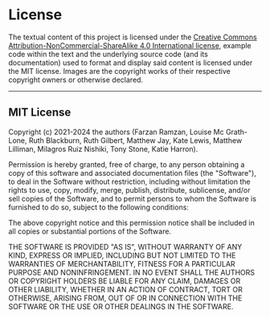 # License

The textual content of this project is licensed under the 
[Creative Commons Attribution-NonCommercial-ShareAlike 4.0 International license](https://creativecommons.org/licenses/by-nc-sa/4.0/), 
example code 
within the text and the underlying source code (and its documentation) used to 
format and display said content is licensed under the MIT license. Images are 
the copyright works of their respective copyright owners or otherwise declared.


--------------------------------------------------------------------------------

## MIT License

Copyright (c) 2021-2024 the authors (Farzan Ramzan, Louise Mc Grath-Lone, 
Ruth Blackburn, Ruth Gilbert, Matthew Jay, Kate Lewis, Matthew Lilliman, 
Milagros Ruiz Nishiki, Tony Stone, Katie Harron).

Permission is hereby granted, free of charge, to any person obtaining a copy
of this software and associated documentation files (the "Software"), to deal
in the Software without restriction, including without limitation the rights
to use, copy, modify, merge, publish, distribute, sublicense, and/or sell
copies of the Software, and to permit persons to whom the Software is
furnished to do so, subject to the following conditions:

The above copyright notice and this permission notice shall be included in all
copies or substantial portions of the Software.

THE SOFTWARE IS PROVIDED "AS IS", WITHOUT WARRANTY OF ANY KIND, EXPRESS OR
IMPLIED, INCLUDING BUT NOT LIMITED TO THE WARRANTIES OF MERCHANTABILITY,
FITNESS FOR A PARTICULAR PURPOSE AND NONINFRINGEMENT. IN NO EVENT SHALL THE
AUTHORS OR COPYRIGHT HOLDERS BE LIABLE FOR ANY CLAIM, DAMAGES OR OTHER
LIABILITY, WHETHER IN AN ACTION OF CONTRACT, TORT OR OTHERWISE, ARISING FROM,
OUT OF OR IN CONNECTION WITH THE SOFTWARE OR THE USE OR OTHER DEALINGS IN THE
SOFTWARE.
